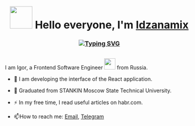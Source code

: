 <h1 align="center">
  <img src="https://github.com/Idzanamix/MirrorReddit/assets/161015715/bc804b37-484c-4921-9faa-05acc33a4178" width="60" />
  Hello everyone, I'm <a href="https://github.com/Idzanamix" target="_blank">Idzanamix</a> 
<h3 align="center">
  <a href="https://git.io/typing-svg">
    <a href="https://git.io/typing-svg"><img src="https://readme-typing-svg.herokuapp.com?font=Fira+Code&duration=3000&pause=1000&color=FFFFFF&random=false&width=435&lines=Frontend+software+engineer" alt="Typing SVG" /></a>
  </a>
</h3>

<img src="https://komarev.com/ghpvc/?username=Idzanamix&style=flat-square&color=blue" alt=""/>

I am  Igor, a Frontend Software Engineer <img src="https://media.giphy.com/media/WUlplcMpOCEmTGBtBW/giphy.gif" width="30"> from Russia.

- :telescope: I am developing the interface of the React application.

- :seedling: Graduated from STANKIN Moscow State Technical University.

- :zap: In my free time, I read useful articles on habr.com.

- :mailbox:How to reach me: <a href="mailto:shmellis@yandex.ru">Email</a>, <a href="https://t.me/idzanamix">Telegram</a>

